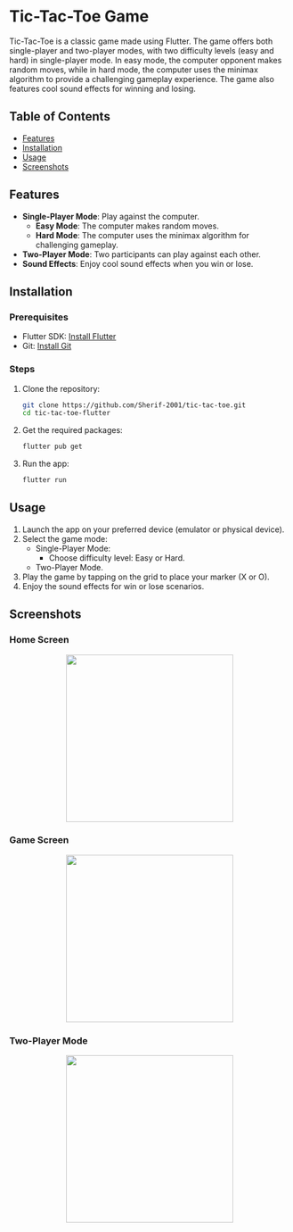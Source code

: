 # Tic-Tac-Toe Game

Tic-Tac-Toe is a classic game made using Flutter. The game offers both single-player and two-player modes, with two difficulty levels (easy and hard) in single-player mode. In easy mode, the computer opponent makes random moves, while in hard mode, the computer uses the minimax algorithm to provide a challenging gameplay experience. The game also features cool sound effects for winning and losing.

## Table of Contents

- [Features](#features)
- [Installation](#installation)
- [Usage](#usage)
- [Screenshots](#screenshots)

## Features

- **Single-Player Mode**: Play against the computer.
  - **Easy Mode**: The computer makes random moves.
  - **Hard Mode**: The computer uses the minimax algorithm for challenging gameplay.
- **Two-Player Mode**: Two participants can play against each other.
- **Sound Effects**: Enjoy cool sound effects when you win or lose.

## Installation

### Prerequisites

- Flutter SDK: [Install Flutter](https://flutter.dev/docs/get-started/install)
- Git: [Install Git](https://git-scm.com/book/en/v2/Getting-Started-Installing-Git)

### Steps

1. Clone the repository:
    ```bash
    git clone https://github.com/Sherif-2001/tic-tac-toe.git
    cd tic-tac-toe-flutter
    ```

2. Get the required packages:
    ```bash
    flutter pub get
    ```

3. Run the app:
    ```bash
    flutter run
    ```

## Usage

1. Launch the app on your preferred device (emulator or physical device).
2. Select the game mode:
   - Single-Player Mode:
     - Choose difficulty level: Easy or Hard.
   - Two-Player Mode.
3. Play the game by tapping on the grid to place your marker (X or O).
4. Enjoy the sound effects for win or lose scenarios.

## Screenshots

### Home Screen
<p align="center">
<img src="https://github.com/Sherif-2001/tic_tac_toe/assets/93449171/78f48480-f5f1-437f-acc5-f5489a3e41fb" width=300;  />
</p>

### Game Screen
<p align="center">
<img src="https://github.com/Sherif-2001/tic_tac_toe/assets/93449171/84aece02-e32a-492a-83fc-9a372e54f723" width=300; align="center" />
</p>

### Two-Player Mode
<p align="center">
<img src="https://github.com/Sherif-2001/tic_tac_toe/assets/93449171/25336c90-177e-41c3-a879-f631d1a8208f" width=300; align="center" />
</p>
